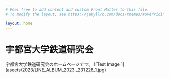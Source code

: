 ```yaml
---
# Feel free to add content and custom Front Matter to this file.
# To modify the layout, see https://jekyllrb.com/docs/themes/#overriding-theme-defaults

layout: home
---
```

# 宇都宮大学鉄道研究会

宇都宮大学鉄道研究会のホームページです。
![Test Image 1](aseets/2023/LINE_ALBUM_2023 _231228_1.jpg)

